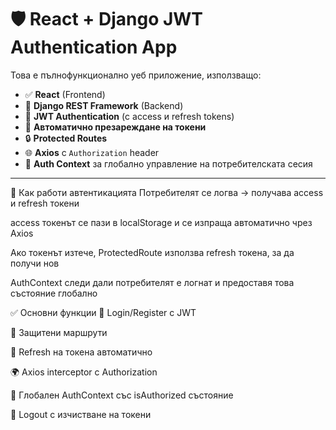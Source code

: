 # 🛡️ React + Django JWT Authentication App

Това е пълнофункционално уеб приложение, използващо:

- ✅ **React** (Frontend)
- 🔐 **Django REST Framework** (Backend)
- 🔑 **JWT Authentication** (с access и refresh tokens)
- 🔄 **Автоматично презареждане на токени**
- 🔒 **Protected Routes**
- 🌐 **Axios** с `Authorization` header
- 🔁 **Auth Context** за глобално управление на потребителската сесия

---

🔐 Как работи автентикацията
Потребителят се логва → получава access и refresh токени

access токенът се пази в localStorage и се изпраща автоматично чрез Axios

Ако токенът изтече, ProtectedRoute използва refresh токена, за да получи нов

AuthContext следи дали потребителят е логнат и предоставя това състояние глобално

✅ Основни функции
🔐 Login/Register с JWT

🚫 Защитени маршрути

🔁 Refresh на токена автоматично

🌍 Axios interceptor с Authorization

🧠 Глобален AuthContext със isAuthorized състояние

🧹 Logout с изчистване на токени